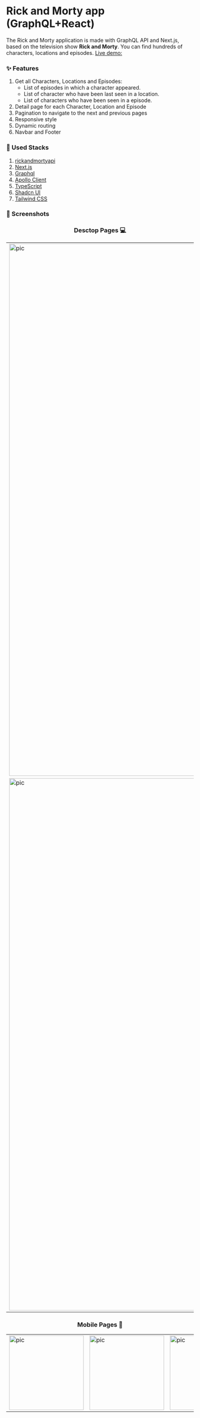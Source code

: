 # Rick and Morty app (GraphQL+React)

The Rick and Morty application is made with GraphQL API and Next.js, based on the television show **Rick and Morty**. You can find hundreds of characters, locations and episodes. [Live demo:](https://rick-and-morty-self-ten.vercel.app/)

### ✨ Features
1. Get all Characters, Locations and Episodes:
    - List of episodes in which a character appeared.
    - List of character who have been last seen in a location.
    - List of characters who have been seen in a episode.
2. Detail page for each Character, Location and Episode
3. Pagination to navigate to the next and previous pages
4. Responsive style
5. Dynamic routing
6. Navbar and Footer

### 🤖 Used Stacks
1. [rickandmortyapi](https://rickandmortyapi.com/documentation)
2. [Next.js](https://nextjs.org/)
3. [Graphql](https://graphql.org/)
4. [Apollo Client](https://www.apollographql.com/docs/react/)
5. [TypeScript](https://www.typescriptlang.org/)
6. [Shadcn UI](https://ui.shadcn.com/)
7. [Tailwind CSS](https://tailwindcss.com/)

### 📸 Screenshots

<h3 align='center'>Desctop Pages 💻</h3>
<table border="0">
 <tr>
    <td><img width="1427" alt="pic" src="https://github.com/sepidsoroush/GraphQL-course/assets/105380339/6b5ca519-a496-4317-aaf8-25066a5dc63d"></td>
    <td><img width="1427" alt="pic" src="https://github.com/sepidsoroush/GraphQL-course/assets/105380339/96276613-f495-45f7-949b-8694633d75f9"></td>
 </tr>
 <tr>
    <td><img width="1427" alt="pic" src="https://github.com/sepidsoroush/GraphQL-course/assets/105380339/6850630d-b9a3-442a-a255-929260687164"></td>
    <td><img width="1427" alt="pic" src="https://github.com/sepidsoroush/GraphQL-course/assets/105380339/3cc001e0-a284-406a-a09b-6dfb8ff85c53"></td>
 </tr>
</table>

<h3 align='center'>Mobile Pages 📱</h3>
<table border="0">
 <tr>
    <td><img width="200" alt="pic" src="https://github.com/sepidsoroush/GraphQL-course/assets/105380339/4d7562ad-0814-4b40-a0ca-a99d4dcb1500"></td>
    <td><img width="200" alt="pic" src="https://github.com/sepidsoroush/GraphQL-course/assets/105380339/92e66ed1-4921-4334-8d0d-68196665c909"></td>
    <td><img width="200" alt="pic" src="https://github.com/sepidsoroush/GraphQL-course/assets/105380339/ce93d16e-0b12-4923-81cf-9fa6c2ccfb51"></td>
    <td><img width="200" alt="pic" src="https://github.com/sepidsoroush/GraphQL-course/assets/105380339/1f5e1962-6eb6-4659-9c7c-7e5cfac8e1f3"></td>
 </tr>
</table>
